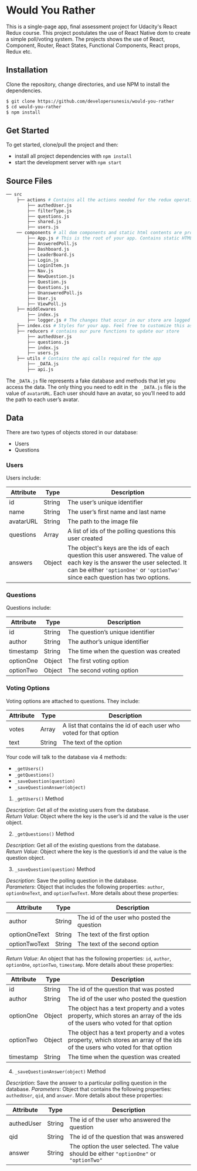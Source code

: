 # Would You Rather
This is a single-page app, final assessment project for Udacity's React Redux course. This project postulates the use of React Native dom to create a simple poll/voting system. The projects shows the use of React, Component, Router, React States, Functional Components, React props, Redux etc.

## Installation

Clone the repository, change directories, and use NPM to install the dependencies.

```bash
$ git clone https://github.com/developersunesis/would-you-rather
$ cd would-you-rather
$ npm install
```

## Get Started

To get started, clone/pull the project and then:

* install all project dependencies with `npm install`
* start the development server with `npm start`

## Source Files
```bash
── src
    ├── actions # Contains all the actions needed for the redux operations
        ├── authedUser.js
        ├── filterType.js
        ├── questions.js
        ├── shared.js
        ├── users.js
    ── components # all dom components and static html contents are provided in this folder
        ├── App.js # This is the root of your app. Contains static HTML right now and he BrowserRouter.
        ├── AnsweredPoll.js
        ├── Dashboard.js
        ├── LeaderBoard.js
        ├── Login.js
        ├── LoginItem.js
        ├── Nav.js
        ├── NewQuestion.js
        ├── Question.js
        ├── Questions.js
        ├── UnansweredPoll.js
        ├── User.js
        ├── ViewPoll.js
    ├── middlewares
        ├── index.js
        ├── logger.js # The changes that occur in our store are logged from this middleware
    ├── index.css # Styles for your app. Feel free to customize this as you desire.
    ├── reducers # contains our pure functions to update our store
        ├── authedUser.js
        ├── questions.js
        ├── index.js
        ├── users.js
    ├── utils # Contains the api calls required for the app
        ├── _DATA.js
        ├── api.js
```

The `_DATA.js` file represents a fake database and methods that let you access the data. The only thing you need to edit in the ` _DATA.js` file is the value of `avatarURL`. Each user should have an avatar, so you’ll need to add the path to each user’s avatar.

## Data

There are two types of objects stored in our database:

* Users
* Questions

### Users

Users include:

| Attribute    | Type             | Description           |
|-----------------|------------------|-------------------         |
| id                 | String           | The user’s unique identifier |
| name          | String           | The user’s first name  and last name     |
| avatarURL  | String           | The path to the image file |
| questions | Array | A list of ids of the polling questions this user created|
| answers      | Object         |  The object's keys are the ids of each question this user answered. The value of each key is the answer the user selected. It can be either `'optionOne'` or `'optionTwo'` since each question has two options.

### Questions

Questions include:

| Attribute | Type | Description |
|-----------------|------------------|-------------------|
| id                  | String | The question’s unique identifier |
| author        | String | The author’s unique identifier |
| timestamp | String | The time when the question was created|
| optionOne | Object | The first voting option|
| optionTwo | Object | The second voting option|

### Voting Options

Voting options are attached to questions. They include:

| Attribute | Type | Description |
|-----------------|------------------|-------------------|
| votes             | Array | A list that contains the id of each user who voted for that option|
| text                | String | The text of the option |

Your code will talk to the database via 4 methods:

* `_getUsers()`
* `_getQuestions()`
* `_saveQuestion(question)`
* `_saveQuestionAnswer(object)`

1) `_getUsers()` Method

*Description*: Get all of the existing users from the database.  
*Return Value*: Object where the key is the user’s id and the value is the user object.

2) `_getQuestions()` Method

*Description*: Get all of the existing questions from the database.  
*Return Value*: Object where the key is the question’s id and the value is the question object.

3) `_saveQuestion(question)` Method

*Description*: Save the polling question in the database.  
*Parameters*:  Object that includes the following properties: `author`, `optionOneText`, and `optionTwoText`. More details about these properties:

| Attribute | Type | Description |
|-----------------|------------------|-------------------|
| author | String | The id of the user who posted the question|
| optionOneText| String | The text of the first option |
| optionTwoText | String | The text of the second option |

*Return Value*:  An object that has the following properties: `id`, `author`, `optionOne`, `optionTwo`, `timestamp`. More details about these properties:

| Attribute | Type | Description |
|-----------------|------------------|-------------------|
| id | String | The id of the question that was posted|
| author | String | The id of the user who posted the question|
| optionOne | Object | The object has a text property and a votes property, which stores an array of the ids of the users who voted for that option|
| optionTwo | Object | The object has a text property and a votes property, which stores an array of the ids of the users who voted for that option|
|timestamp|String | The time when the question was created|

4) `_saveQuestionAnswer(object)` Method

*Description*: Save the answer to a particular polling question in the database.
*Parameters*: Object that contains the following properties: `authedUser`, `qid`, and `answer`. More details about these properties:

| Attribute | Type | Description |
|-----------------|------------------|-------------------|
| authedUser | String | The id of the user who answered the question|
| qid | String | The id of the question that was answered|
| answer | String | The option the user selected. The value should be either `"optionOne"` or `"optionTwo"`|
